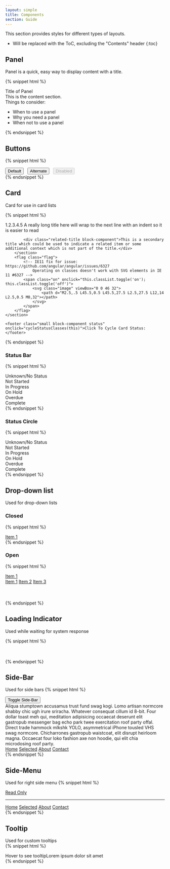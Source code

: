 ```yaml
---
layout: simple
title: Components
section: Guide
---
```


This section provides styles for different types of layouts.

* Will be replaced with the ToC, excluding the "Contents" header
{:toc}

## Panel

Panel is a quick, easy way to display content with a title.

{% snippet html %}
<div class="daptiv-panel">
    <div class="title">Title of Panel</div>
    <div class="content">
        This is the content section.
        <div>
            Things to consider:
            <ul>
                <li>When to use a panel</li>
                <li>Why you need a panel</li>
                <li>When not to use a panel</li>
            </ul>
        </div>
    </div>
</div>
{% endsnippet %}

<br />

## Buttons

{% snippet html %}
<div>
    <button class="daptiv-button">Default</button>&nbsp;&nbsp;
    <button class="daptiv-button alternate">Alternate</button>&nbsp;&nbsp;
    <button class="daptiv-button" disabled="disabled">Disabled</button>
</div>
{% endsnippet %}

## Card

Card for use in card lists

<script>
var cardClassId = 0;
var statusClasses = ['', 'notstarted', 'inprogress', 'onhold', 'overdue', 'complete'];
function cycleStatusClasses(el) {
    var classname = "small block-component status ";
    cardClassId = (cardClassId + 1) % statusClasses.length;
    var nextStatus = statusClasses[cardClassId];
    el.className = classname + nextStatus;
    el.innerHTML = 'Click To Cycle Card Status: ' + nextStatus;
}
</script>

{% snippet html %}
<div class="card">
    <section class="flex-row">
        <section class="flex-column">
            <div class="item-title block-component">
                <span class="item-number">1.2.3.4.5</span>
                <span class="name">A really long title here will wrap to the next line with an  indent so it is easier to read</span>
            </div>

            <div class="related-title block-component">This is a secondary title which could be used to indicate a related item or some additional context which is not part of the title.</div>
        </section>
        <flag class="flag">
            <!-- IE11 fix for issue: https://github.com/angular/angular/issues/6327
                Operating on classes doesn't work with SVG elements in IE 11 #6327 -->
            <span class="on" onclick="this.classList.toggle('on'); this.classList.toggle('off')">
                <svg class="image" viewBox="0 0 46 32">
                    <path d="M2.5,.5 L45.5,0.5 L45.5,27.5 L2.5,27.5 L12,14 L2.5,0.5 M0,32"></path>
                </svg>
            </span>
        </flag>
    </section>

    <footer class="small block-component status" onclick="cycleStatusClasses(this)">Click To Cycle Card Status:</footer>
</div>

{% endsnippet %}

### Status Bar

{% snippet html %}
<div class="card">
    <footer class="small block-component status bar">Unknown/No Status</footer>
    <footer class="small block-component status bar notstarted">Not Started</footer>
    <footer class="small block-component status bar inprogress">In Progress</footer>
    <footer class="small block-component status bar onhold">On Hold</footer>
    <footer class="small block-component status bar overdue">Overdue</footer>
    <footer class="small block-component status bar complete">Complete</footer>
</div>
{% endsnippet %}

### Status Circle

{% snippet html %}
<div class="card">
    <div class="status-row">
        <span class="small status circle"></span><span>Unknown/No Status</span>
    </div>
    <div class="status-row">
        <span class="small status circle notstarted"></span><span>Not Started</span>
    </div>
    <div class="status-row">
        <span class="small status circle inprogress"></span><span>In Progress</span>
    </div>
    <div class="status-row">
        <span class="small status circle onhold"></span></span>On Hold</span>
    </div>
    <div class="status-row">
        <span class="small status circle overdue"></span></span>Overdue</span>
    </div>
    <div class="status-row">
        <span class="small status circle complete"></span></span>Complete</span>
    </div>
</div>
{% endsnippet %}


## Drop-down list
Used for drop-down lists<br />

### Closed

{% snippet html %}
<div class="daptiv-drop-down-list">
    <a class="item current" href="#" onclick="return false;"><i class="icon list"></i>
    <span class="title">Item 1</span><i class="icon menu"></i></a>
</div>
{% endsnippet %}

### Open

{% snippet html %}
<div class="daptiv-drop-down-list docs-open-dropdown open">
    <a class="item current" href="#" onclick="return false;"><i class="icon list"></i><span class="title">Item 1</span><i class="icon menu"></i></a>
    <div class="content">
        <a class="item selected" href="#" onclick="return false;"><i class="icon list"></i><span class="title">Item 1</span></a>
        <a class="item" href="#" onclick="return false;"><i class="icon calendar"></i><span class="title">Item 2</span></a>
        <a class="item" href="#" onclick="return false;"><i class="icon flag"></i><span class="title">Item 3</span></a>
    </div>
    <br />
    <br />
    <br />
</div>
{% endsnippet %}
<br />

## Loading Indicator
Used while waiting for system response<br />

{% snippet html %}
<br /><br /><br />
<div class="daptiv-loading">
    <span></span><span></span><span></span>
</div>
{% endsnippet %}


## Side-Bar
Used for side bars
{% snippet html %}
<div class="example-flex-column-container daptiv-slider initial">
    <div class="example-left-column"><button onclick="var sidebar = this.parentNode.parentNode.parentNode.querySelector('.daptiv-slider'); sidebar.classList.toggle('closed', !sidebar.classList.toggle('open'))">Toggle Side-Bar</button>
    <br/>
    Aliqua stumptown accusamus trust fund swag kogi. Lomo artisan normcore shabby chic ugh irure sriracha. Whatever consequat cillum id 8-bit. Four dollar toast meh qui, meditation adipisicing occaecat deserunt elit gastropub messenger bag echo park twee exercitation roof party offal. Direct trade hammock mlkshk YOLO, asymmetrical iPhone tousled VHS swag normcore. Chicharrones gastropub waistcoat, elit disrupt heirloom magna. Occaecat four loko fashion axe non hoodie, qui elit chia microdosing roof party.
    </div>
    <div class="daptiv-side-bar initial">
        <nav class="daptiv-side-menu">
            <a class="item" href="#" onclick="return false;">Home</a>
            <a class="selected item" href="#" onclick="return false;">Selected</a>
            <a class="item" href="#" onclick="return false;">About</a>
            <a class="item" href="#" onclick="return false;">Contact</a>
        </nav>
    </div>
</div>
{% endsnippet %}
<br />

## Side-Menu
Used for right side menu
{% snippet html %}
<nav class="daptiv-side-bar daptiv-side-menu">
    <a class="readonly" href="#" onclick="return false;" tabIndex="-1">Read Only</a>
    <hr class="divider" />
    <a class="item" href="#" onclick="return false;">Home</a>
    <a class="selected item" href="#" onclick="return false;">Selected</a>
    <a class="item" href="#" onclick="return false;">About</a>
    <a class="item" href="#" onclick="return false;">Contact</a>
</nav>
{% endsnippet %}
<br />

## Tooltip
Used for custom tooltips  
{% snippet html %}
<div class="daptiv-tooltip-container">Hover to see tooltip<span class='tooltip'>Lorem ipsum dolor sit amet</span></div>
{% endsnippet %}
<br />
